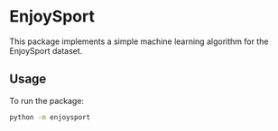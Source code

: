 # EnjoySport

This package implements a simple machine learning algorithm for the EnjoySport dataset.

## Usage

To run the package:

```bash
python -m enjoysport
